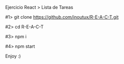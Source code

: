 
Ejercicio React > Lista de Tareas

#1> git clone https://github.com/inoutux/R-E-A-C-T.git

#2> cd R-E-A-C-T

#3> npm i

#4> npm start

Enjoy :)
